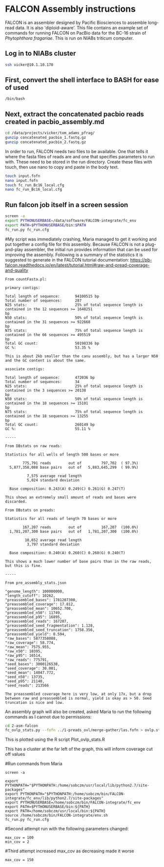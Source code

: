# FALCON Assembly instructions
FALCON is an assembler designed by Pacific Biosciences to assemble long-read data. It is also 'diploid-aware'. This file contains an example set of commands for running FALCON on PacBio data for the BC-16 strain of *Phytophthora fragariae*. This is run on NIABs triticum computer.

## Log in to NIABs cluster

```bash
ssh vicker@10.1.10.170
```

## First, convert the shell interface to BASH for ease of used

```sh
/bin/bash
```

## Next, extract the concatenated pacbio reads created in pacbio_assembly.md

```bash
cd /data/projects/vicker/tom_adams_pfrag/
gunzip concatenated_pacbio_1.fastq.gz
gunzip concatenated_pacbio_2.fastq.gz
```

In order to run, FALCON needs two files to be available. One that tells it where the fasta files of reads are and one that specifies parameters to run with. These need to be stored in the run directory. Create these files with touch, then use nano to copy and paste in the body text.

```bash
touch input.fofn
nano input.fofn
touch fc_run_Bc16_local.cfg
nano fc_run_Bc16_local.cfg
```

## Run falcon job itself in a screen session

```bash
screen -a
export PYTHONUSERBASE=/data/software/FALCON-integrate/fc_env
export PATH=$PYTHONUSERBASE/bin:$PATH
fc_run.py fc_run.cfg
```

#My script was immediately crashing, Maria managed to get it working and put together a config file for this assembly.
Because FALCON is not a plug-and-play assembler, the initial run provides information that can be used for improving the assembly. Following is a summary of the statistics it is suggested to generate in the FALCON tutorial documentation: https://pb-falcon.readthedocs.io/en/latest/tutorial.html#raw-and-pread-coverage-and-quality

```
From countFasta.pl:

primary contigs:

Total length of sequence:       94100515 bp
Total number of sequences:      287
N25 stats:                      25% of total sequence length is contained in the 12 sequences >= 1648251
bp
N50 stats:                      50% of total sequence length is contained in the 31 sequences >= 922668
bp
N75 stats:                      75% of total sequence length is contained in the 66 sequences >= 495519
bp
Total GC count:                 50198336 bp
GC %:                           53.35 %

This is about 2kb smaller than the canu assembly, but has a larger N50 and the GC content is about the same.

associate contigs:

Total length of sequence:       472036 bp
Total number of sequences:      34
N25 stats:                      25% of total sequence length is contained in the 3 sequences >= 20138
bp
N50 stats:                      50% of total sequence length is contained in the 10 sequences >= 15101
bp
N75 stats:                      75% of total sequence length is contained in the 18 sequences >= 13255
bp
Total GC count:                 260149 bp
GC %:                           55.11 %

-----

From DBstats on raw reads:

Statistics for all wells of length 500 bases or more

        775,791 reads        out of         797,702  ( 97.3%)
  5,877,358,088 base pairs   out of   5,883,645,299  ( 99.9%)

          7,575 average read length
          5,024 standard deviation

  Base composition: 0.243(A) 0.249(C) 0.261(G) 0.247(T)

This shows an extremely small amount of reads and bases were discarded.

From DBstats on preads:

Statistics for all reads of length 70 bases or more

        167,207 reads        out of         167,207  (100.0%)
  1,781,207,300 base pairs   out of   1,781,207,300  (100.0%)

         10,652 average read length
          3,797 standard deviation

  Base composition: 0.240(A) 0.260(C) 0.260(G) 0.240(T)

This shows a much lower number of base pairs than in the raw reads, but this is fine.

-----

From pre_assembly_stats.json

"genome_length": 100000000,
"length_cutoff": 10262,
"preassembled_bases": 1781207300,
"preassembled_coverage": 17.812,
"preassembled_mean": 10652.708,
"preassembled_n50": 11749,
"preassembled_p95": 16895,
"preassembled_reads": 167207,
"preassembled_seed_fragmentation": 1.128,
"preassembled_seed_truncation": 1758.356,
"preassembled_yield": 0.594,
"raw_bases": 5877358088,
"raw_coverage": 58.774,
"raw_mean": 7575.955,
"raw_n50": 10395,
"raw_p95": 16514,
"raw_reads": 775791,
"seed_bases": 3000126538,
"seed_coverage": 30.001,
"seed_mean": 14047.772,
"seed_n50": 13735,
"seed_p95": 21140,
"seed_reads": 213566

The preassembled coverage here is very low, at only 17x, but a drop between raw and preassembled is normal, yield is okay as > 50. Seed truncation is nice and low.
```

An assembly graph will also be created, asked Maria to run the following commands as I cannot due to permissions:

```bash
cd 2-asm-falcon
fc_ovlp_stats.py --fofn ../1-preads_ovl/merge-gather/las.fofn > ovlp.stats
```

This is plotted using the R script Plot_ovlp_stats.R

This has a cluster at the far left of the graph, this will inform coverage cut off values


#Run commands from Maria

```
screen -a

export PYTHONPATH="$PYTHONPATH:/home/sobczm/usr/local/lib/python2.7/site-packages"
export PYTHONPATH="$PYTHONPATH:/home/sobczm/bin/FALCON-integrate/fc_env/lib/python2.7/site-packages"
export PYTHONUSERBASE=/home/sobczm/bin/FALCON-integrate/fc_env
export PATH=$PYTHONUSERBASE/bin:${PATH}
export PATH=/home/sobczm/usr/local/bin:${PATH}
source /home/sobczm/bin/FALCON-integrate/env.sh
fc_run.py fc_run.cfg 
```

#Second attempt run with the following parameters changed:

```
max_cov = 100
min_cov = 2
```

#Third attempt increased max_cov as decreasing made it worse

```
max_cov = 150
```
